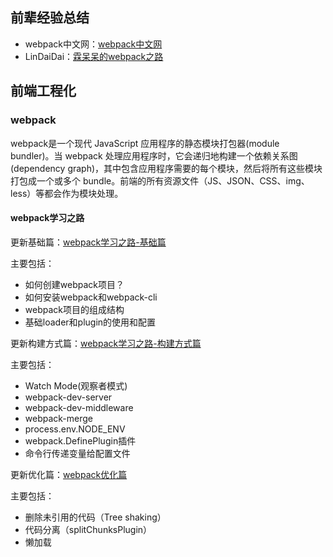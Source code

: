 ## 前辈经验总结

- webpack中文网：[webpack中文网](https://www.webpackjs.com/concepts/)
- LinDaiDai：[霖呆呆的webpack之路](https://github.com/LinDaiDai/niubility-coding-js/blob/master/%E5%89%8D%E7%AB%AF%E5%B7%A5%E7%A8%8B%E5%8C%96/webpack/README.md)

## 前端工程化

### webpack

webpack是一个现代 JavaScript 应用程序的静态模块打包器(module bundler)。当 webpack 处理应用程序时，它会递归地构建一个依赖关系图(dependency graph)，其中包含应用程序需要的每个模块，然后将所有这些模块打包成一个或多个 bundle。前端的所有资源文件（JS、JSON、CSS、img、less）等都会作为模块处理。

#### webpack学习之路

更新基础篇：[webpack学习之路-基础篇](https://github.com/Easay/Webpack-study/blob/main/Webpack%E5%AD%A6%E4%B9%A0%E4%B9%8B%E8%B7%AF.md)

主要包括：
- 如何创建webpack项目？
- 如何安装webpack和webpack-cli
- webpack项目的组成结构
- 基础loader和plugin的使用和配置

更新构建方式篇：[webpack学习之路-构建方式篇](https://github.com/Easay/Webpack-study/blob/main/Webpack%E5%AD%A6%E4%B9%A0%E4%B9%8B%E8%B7%AF-%E6%9E%84%E5%BB%BA%E6%96%B9%E5%BC%8F%E7%AF%87.md)

主要包括：
- Watch Mode(观察者模式)
- webpack-dev-server
- webpack-dev-middleware
- webpack-merge
- process.env.NODE_ENV
- webpack.DefinePlugin插件
- 命令行传递变量给配置文件

更新优化篇：[webpack优化篇](https://github.com/Easay/Webpack-study/blob/main/webpack%E4%BC%98%E5%8C%96%E7%AF%87.md)

主要包括：
- 删除未引用的代码（Tree shaking）
- 代码分离（splitChunksPlugin）
- 懒加载
